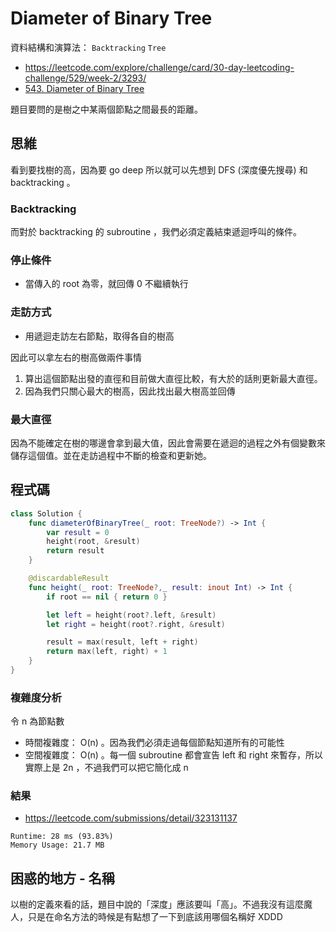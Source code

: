 # Diameter of Binary Tree

資料結構和演算法： `Backtracking` `Tree`

- <https://leetcode.com/explore/challenge/card/30-day-leetcoding-challenge/529/week-2/3293/>
- [543. Diameter of Binary Tree](https://leetcode.com/problems/diameter-of-binary-tree/)

題目要問的是樹之中某兩個節點之間最長的距離。

## 思維

看到要找樹的高，因為要 go deep 所以就可以先想到 DFS (深度優先搜尋) 和 backtracking 。

### Backtracking

而對於 backtracking 的 subroutine ，我們必須定義結束遞迴呼叫的條件。

### 停止條件

- 當傳入的 root 為零，就回傳 0 不繼續執行

### 走訪方式

- 用遞迴走訪左右節點，取得各自的樹高

因此可以拿左右的樹高做兩件事情

1. 算出這個節點出發的直徑和目前做大直徑比較，有大於的話則更新最大直徑。
2. 因為我們只關心最大的樹高，因此找出最大樹高並回傳

### 最大直徑

因為不能確定在樹的哪邊會拿到最大值，因此會需要在遞迴的過程之外有個變數來儲存這個值。並在走訪過程中不斷的檢查和更新她。

## 程式碼

``` swift
class Solution {
    func diameterOfBinaryTree(_ root: TreeNode?) -> Int {
        var result = 0
        height(root, &result)
        return result
    }

    @discardableResult
    func height(_ root: TreeNode?,_ result: inout Int) -> Int {
        if root == nil { return 0 }

        let left = height(root?.left, &result)
        let right = height(root?.right, &result)

        result = max(result, left + right)
        return max(left, right) + 1
    }
}
```

### 複雜度分析

令 n 為節點數

- 時間複雜度： O(n) 。因為我們必須走過每個節點知道所有的可能性
- 空間複雜度： O(n) 。每一個 subroutine 都會宣告 left 和 right 來暫存，所以實際上是 2n ，不過我們可以把它簡化成 n

### 結果

- <https://leetcode.com/submissions/detail/323131137>

``` text
Runtime: 28 ms (93.83%)
Memory Usage: 21.7 MB
```

## 困惑的地方 - 名稱

以樹的定義來看的話，題目中說的「深度」應該要叫「高」。不過我沒有這麼魔人，只是在命名方法的時候是有點想了一下到底該用哪個名稱好 XDDD
